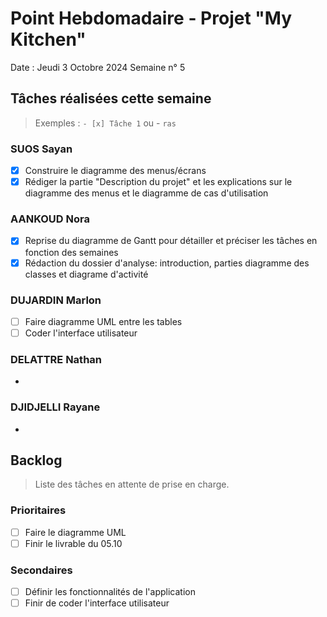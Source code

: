 # Point Hebdomadaire - Projet "My Kitchen"

Date : Jeudi 3 Octobre 2024
Semaine n° 5

## Tâches réalisées cette semaine

> Exemples : `- [x] Tâche 1` ou - `ras`

### SUOS Sayan

- [X] Construire le diagramme des menus/écrans
- [X] Rédiger la partie "Description du projet" et les explications sur le diagramme des menus et le diagramme de cas d'utilisation

### AANKOUD Nora

- [x] Reprise du diagramme de Gantt pour détailler et préciser les tâches en fonction des semaines 
- [x] Rédaction du dossier d'analyse: introduction, parties diagramme des classes et diagrame d'activité

### DUJARDIN Marlon

- [ ] Faire diagramme UML entre les tables
- [ ] Coder l'interface utilisateur

### DELATTRE Nathan

- 

### DJIDJELLI Rayane

- 

## Backlog

> Liste des tâches en attente de prise en charge.

### Prioritaires

- [ ] Faire le diagramme UML
- [ ] Finir le livrable du 05.10

### Secondaires

- [ ] Définir les fonctionnalités de l'application
- [ ] Finir de coder l'interface utilisateur
